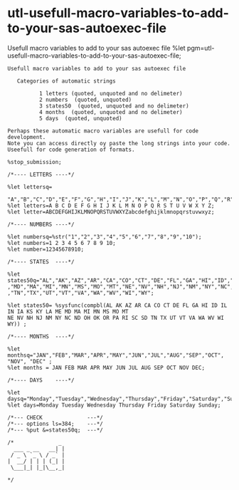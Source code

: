 # utl-usefull-macro-variables-to-add-to-your-sas-autoexec-file
Usefull macro variables to add to your sas autoexec file 
    %let pgm=utl-usefull-macro-variables-to-add-to-your-sas-autoexec-file;

    Usefull macro variables to add to your sas autoexec file

       Categories of automatic strings

              1 letters (quoted, unquoted and no delimeter)
              2 numbers  (quoted, unquoted)
              3 states50  (quoted, unquoted and no delimeter)
              4 months  (quoted, unquoted and no delimeter)
              5 days  (quoted, unquoted)

    Perhaps these automatic macro variables are usefull for code development.
    Note you can access directly oy paste the long strings into your code.
    Useefull for code generation of formats.

    %stop_submission;

    /*---- LETTERS ----*/

    %let lettersq=
     "A","B","C","D","E","F","G","H","I","J","K","L","M","N","O","P","Q","R","S","T","U","V","W","X","Y","Z";
    %let letters=A B C D E F G H I J K L M N O P Q R S T U V W X Y Z;
    %let letter=ABCDEFGHIJKLMNOPQRSTUVWXYZabcdefghijklmnopqrstuvwxyz;

    /*---- NUMBERS ----*/

    %let numbersq=%str("1","2","3","4","5","6","7","8","9","10");
    %let numbers=1 2 3 4 5 6 7 8 9 10;
    %let number=12345678910;

    /*---- STATES  ----*/

    %let states50q="AL","AK","AZ","AR","CA","CO","CT","DE","FL","GA","HI","ID","IL","IN","IA","KS","KY","LA","ME"
    ,"MD","MA","MI","MN","MS","MO","MT","NE","NV","NH","NJ","NM","NY","NC","ND","OH","OK","OR","PA","RI","SC","SD"
    ,"TN","TX","UT","VT","VA","WA","WV","WI","WY";

    %let states50= %sysfunc(compbl(AL AK AZ AR CA CO CT DE FL GA HI ID IL IN IA KS KY LA ME MD MA MI MN MS MO MT
    NE NV NH NJ NM NY NC ND OH OK OR PA RI SC SD TN TX UT VT VA WA WV WI WY)) ;

    /*---- MONTHS  ----*/

    %let monthsq="JAN","FEB","MAR","APR","MAY","JUN","JUL","AUG","SEP","OCT", "NOV", "DEC" ;
    %let months = JAN FEB MAR APR MAY JUN JUL AUG SEP OCT NOV DEC;

    /*---- DAYS    ----*/

    %let daysq="Monday","Tuesday","Wednesday","Thursday","Friday","Saturday","Sunday";
    %let days=Monday Tuesday Wednesday Thursday Friday Saturday Sunday;

    /*--- CHECK              ---*/
    /*--- options ls=384;    ---*/
    /*--- %put &=states50q;  ---*/

    /*              _
      ___ _ __   __| |
     / _ \ `_ \ / _` |
    |  __/ | | | (_| |
     \___|_| |_|\__,_|

    */
